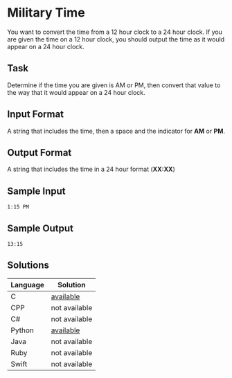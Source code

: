 # Military Time  
 
You want to convert the time from a 12 hour clock to a 24 hour clock. If you are given the time on a 12 hour clock, you should output the time as it would appear on a 24 hour clock.   
 
## Task
Determine if the time you are given is AM or PM, then convert that value to the way that it would appear on a 24 hour clock. 
 
## Input Format
A string that includes the time, then a space and the indicator for **AM** or **PM**. 
 
## Output Format 
A string that includes the time in a 24 hour format (**XX:XX**) 
 
## Sample Input

```
1:15 PM 
```
## Sample Output

```
13:15
```

## Solutions

Language | Solution
---------|---------
C | [available](https://raw.githubusercontent.com/chankruze/challenges/master/sololearn/MilitaryTime/MilitaryTime.c)
CPP | not available
C# | not available
Python | [available](https://raw.githubusercontent.com/chankruze/challenges/master/sololearn/MilitaryTime/MilitaryTime.py)
Java | not available
Ruby | not available
Swift | not available